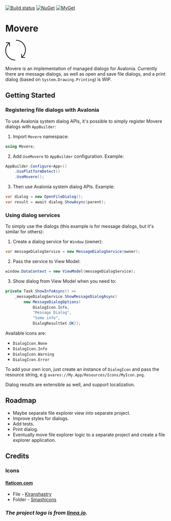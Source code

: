 [![Build status](https://ci.appveyor.com/api/projects/status/8iddgvgjklwoj91y/branch/master?svg=true)](https://ci.appveyor.com/project/jp2masa/Movere/branch/master)
[![NuGet](https://img.shields.io/nuget/v/Movere.svg)](https://www.nuget.org/packages/Movere/)
[![MyGet](https://img.shields.io/myget/jp2masa/vpre/Movere.svg?label=myget)](https://www.myget.org/feed/jp2masa/package/nuget/Movere)

# Movere

![Movere](Icon.png)

Movere is an implementation of managed dialogs for Avalonia. Currently there are message dialogs, as well as open and save file dialogs, and a print dialog (based on `System.Drawing.Printing`) is WIP.

## Getting Started

### Registering file dialogs with Avalonia

To use Avalonia system dialog APIs, it's possible to simply register Movere dialogs with `AppBuilder`:

1. Import `Movere` namespace:

```cs
using Movere;
```

2. Add `UseMovere` to `AppBuilder` configuration. Example:

```cs
AppBuilder.Configure<App>()
    .UsePlatformDetect()
    .UseMovere();
```

3. Then use Avalonia system dialog APIs. Example:

```cs
var dialog = new OpenFileDialog();
var result = await dialog.ShowAsync(parent);
```

### Using dialog services

To simply use the dialogs (this example is for message dialogs, but it's similar for others):

1. Create a dialog service for `Window` (owner):

```cs
var messageDialogService = new MessageDialogService(owner);
```

2. Pass the service to View Model:

```cs
window.DataContext = new ViewModel(messageDialogService);
```

3. Show dialog from View Model when you need to:

```cs
private Task ShowInfoAsync() =>
    _messageDialogService.ShowMessageDialogAsync(
        new MessageDialogOptions(
            DialogIcon.Info,
            "Message Dialog",
            "Some info",
            DialogResultSet.OK));
```

Available icons are:

- `DialogIcon.None`
- `DialogIcon.Info`
- `DialogIcon.Warning`
- `DialogIcon.Error`

To add your own icon, just create an instance of `DialogIcon` and pass the resource string, e.g `avares://My.App/Resources/Icons/MyIcon.png`.

Dialog results are extensible as well, and support localization.

## Roadmap

- Maybe separate file explorer view into separate project.
- Improve styles for dialogs.
- Add tests.
- Print dialog.
- Eventually move file explorer logic to a separate project and create a file explorer application.

## Credits

### Icons

#### [flaticon.com](https://www.flaticon.com)
- File - [Kiranshastry](https://www.flaticon.com/authors/kiranshastry)
- Folder - [Smashicons](https://www.flaticon.com/authors/smashicons)

### _The project logo is from [linea.io](http://linea.io)._
